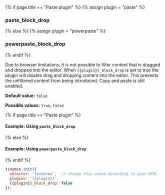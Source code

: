 {% if page.title == "Paste plugin" %}
  {% assign plugin = "paste" %}
### paste_block_drop
{% else %}
  {% assign plugin = "powerpaste" %}
### powerpaste_block_drop
{% endif %}

Due to browser limitations, it is not possible to filter content that is dragged and dropped into the editor. When `{{plugin}}_block_drop` is set to true the plugin will disable drag and dropping content into the editor. This prevents the unfiltered content from being introduced. Copy and paste is still enabled.

**Default value:** `false`

**Possible values:**  `true`, `false`

{% if page.title == "Paste plugin" %}
#### Example: Using `paste_block_drop`
{% else %}
#### Example: Using `powerpaste_block_drop`
{% endif %}

```js
tinymce.init({
  selector: 'textarea',  // change this value according to your HTML
  plugins: '{{plugin}}',
  {{plugin}}_block_drop: false
});
```
